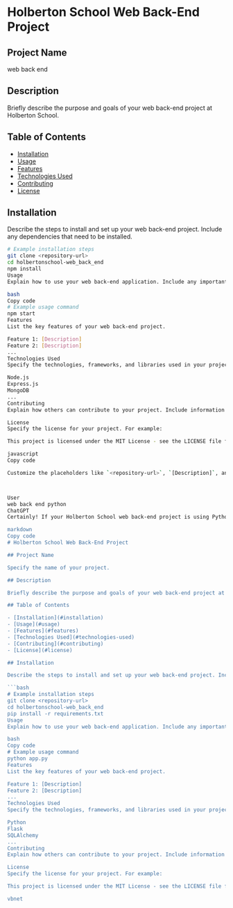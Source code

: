 # Holberton School Web Back-End Project

## Project Name

web back end 
## Description

Briefly describe the purpose and goals of your web back-end project at Holberton School.

## Table of Contents

- [Installation](#installation)
- [Usage](#usage)
- [Features](#features)
- [Technologies Used](#technologies-used)
- [Contributing](#contributing)
- [License](#license)

## Installation

Describe the steps to install and set up your web back-end project. Include any dependencies that need to be installed.

```bash
# Example installation steps
git clone <repository-url>
cd holbertonschool-web_back_end
npm install
Usage
Explain how to use your web back-end application. Include any important commands or configurations.

bash
Copy code
# Example usage command
npm start
Features
List the key features of your web back-end project.

Feature 1: [Description]
Feature 2: [Description]
...
Technologies Used
Specify the technologies, frameworks, and libraries used in your project.

Node.js
Express.js
MongoDB
...
Contributing
Explain how others can contribute to your project. Include information about submitting issues, creating pull requests, and any coding standards.

License
Specify the license for your project. For example:

This project is licensed under the MIT License - see the LICENSE file for details.

javascript
Copy code

Customize the placeholders like `<repository-url>`, `[Description]`, and others with the specific details of your project. Additionally, provide a license file (e.g., LICENSE) with the appropriate license text for your project.



User
web back end python
ChatGPT
Certainly! If your Holberton School web back-end project is using Python, you can modify the README template accordingly. Here's an example template for a web back-end project using Python:

markdown
Copy code
# Holberton School Web Back-End Project

## Project Name

Specify the name of your project.

## Description

Briefly describe the purpose and goals of your web back-end project at Holberton School.

## Table of Contents

- [Installation](#installation)
- [Usage](#usage)
- [Features](#features)
- [Technologies Used](#technologies-used)
- [Contributing](#contributing)
- [License](#license)

## Installation

Describe the steps to install and set up your web back-end project. Include any dependencies that need to be installed.

```bash
# Example installation steps
git clone <repository-url>
cd holbertonschool-web_back_end
pip install -r requirements.txt
Usage
Explain how to use your web back-end application. Include any important commands or configurations.

bash
Copy code
# Example usage command
python app.py
Features
List the key features of your web back-end project.

Feature 1: [Description]
Feature 2: [Description]
...
Technologies Used
Specify the technologies, frameworks, and libraries used in your project.

Python
Flask
SQLAlchemy
...
Contributing
Explain how others can contribute to your project. Include information about submitting issues, creating pull requests, and any coding standards.

License
Specify the license for your project. For example:

This project is licensed under the MIT License - see the LICENSE file for details.

vbnet
